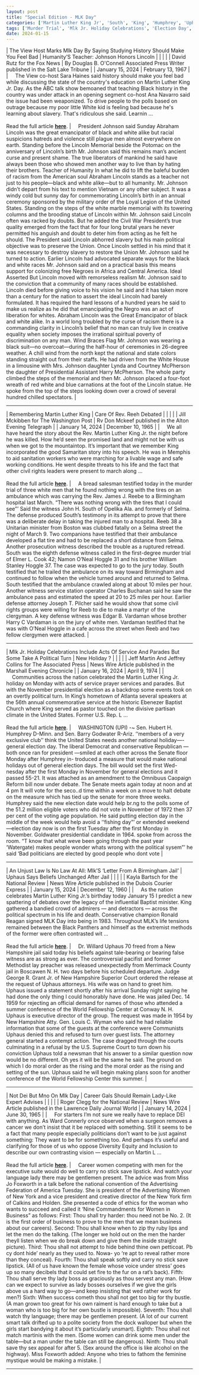 ```yaml
---
layout: post
title: "Special Edition - MLK Day"
categories: ['Martin Luther King Jr', 'South', 'King', 'Humphrey', 'Uphaus', 'Ward Connerly', 'Jo Foxworth', 'Sara Haines', 'Lincoln']
tags: ['Murder Trial', 'Mlk Jr. Holiday Celebrations', 'Election Day', 'Mlk Day']
date: 2024-01-15
---
```


| The View Host Marks Mlk Day By Saying Studying History Should Make You Feel Bad | Humanity’S Teacher: Johnson Honors Lincoln |
|  |  |
| David Rutz for the Fox News | By Douglas B. O'Connell Associated Press Writer published in the Salt Lake Tribune |
| January 15, 2024 | February 13, 1967 |
| &nbsp;&nbsp;&nbsp;&nbsp;The View co-host Sara Haines said history should make you feel bad while discussing the state of the country's education on Martin Luther King Jr. Day. As the ABC talk show bemoaned that teaching Black history in the country was under attack in an opening segment co-host Ana Navarro said the issue had been weaponized. To drive people to the polls based on outrage because my poor little White kid is feeling bad because he's learning about slavery. That's ridiculous she said. Learnin ...<br><br>Read the full article <b>[here](https://www.foxnews.com/media/the-view-host-marks-mlk-day-saying-studying-history-make-feel-bad)</b>. | &nbsp;&nbsp;&nbsp;&nbsp;President Johnson said Sunday Abraham Lincoln was the great emancipator of black and white alike but racial suspicions hatreds and violence still plague men almost everywhere on earth. Standing before the Lincoln Memorial beside the Potomac on the anniversary of Lincoln’s birth Mr. Johnson said this remains man’s ancient curse and present shame. The true liberators of mankind he said have always been those who showed men another way to live than by hating their brothers. Teacher of Humanity In what he did to lift the baleful burden of racism from the American soul Abraham Lincoln stands as a teacher not just to his people—black and white alike—but to all humanity. Mr. Johnson didn’t depart from his text to mention Vietnam or any other subject. It was a windy cold but sunny day for commemorating Lincoln’s birth in an annual ceremony sponsored by the military order of the Loyal Legion of the United States. Standing on the steps of the white marble memorial with its towering columns and the brooding statue of Lincoln within Mr. Johnson said Lincoln often was racked by doubts. But he added the Civil War President’s true quality emerged from the fact that for four long brutal years he never permitted his anguish and doubt to deter him from acting as he felt he should. The President said Lincoln abhorred slavery but his main political objective was to preserve the Union. Once Lincoln settled in his mind that it was necessary to destroy slavery to restore the Union Mr. Johnson said he turned to action. Earlier Lincoln had advocated separate ways for the black and white races Mr. Johnson said and on a practical basis this means support for colonizing free Negroes in Africa and Central America. Ideal Asserted But Lincoln moved with remorseless realism Mr. Johnson said to the conviction that a community of many races should be established. Lincoln died before giving voice to his vision he said and it has taken more than a century for the nation to assert the ideal Lincoln had barely formulated. It has required the hard lessons of a hundred years he said to make us realize as he did that emancipating the Negro was an act of liberation for whites. Abraham Lincoln was the Great Emancipator of black and white alike. In a world long troubled by the curse of racism there is a commanding clarity in Lincoln’s belief that no man can truly live in creative equality when society imposes the irrational spiritual poverty of discrimination on any man. Wind Braces Flag Mr. Johnson was wearing a black suit—no overcoat—during the half-hour of ceremonies in 26-degree weather. A chill wind from the north kept the national and state colors standing straight out from their staffs. He had driven from the White House in a limousine with Mrs. Johnson daughter Lynda and Courtney McPherson the daughter of Presidential Assistant Harry McPherson. The whole party climbed the steps of the memorial and then Mr. Johnson placed a four-foot wreath of red white and blue carnations at the foot of the Lincoln statue. He spoke from the top of the steps looking down over a crowd of several hundred chilled spectators. |

---

| Remembering Martin Luther King | Care Of Rev. Reeh Debated |
|  |  |
| Jill Mckibben for The Washington Post | Rv Don Mckeef published in the Alton Evening Telegraph |
| January 14, 2024 | December 10, 1965 |
| &nbsp;&nbsp;&nbsp;&nbsp;We all have heard the story about the Rev. Martin Luther King Jr. the night before he was killed. How he’d seen the promised land and might not be with us when we got to the mountaintop. It’s important that we remember King incorporated the good Samaritan story into his speech. He was in Memphis to aid sanitation workers who were marching for a livable wage and safe working conditions. He went despite threats to his life and the fact that other civil rights leaders were present to march along ...<br><br>Read the full article <b>[here](https://www.washingtonpost.com/opinions/2024/01/14/remembering-martin-luther-king/)</b>. | &nbsp;&nbsp;&nbsp;&nbsp;A bread salesman testified today in the murder trial of three white men that he found nothing wrong with the tires on an ambulance which was carrying the Rev. James J. Reebe to a Birmingham hospital last March. “There was nothing wrong with the tires that I could see”’ Said the witness John H. South of Opelika Ala. and formerly of Selma. The defense produced South’s testimony in its attempt to prove that there was a deliberate delay in taking the injured man to a hospital. Reeb 38 a Unitarian minister from Boston was clubbed fatally on a Selma street the night of March 9. Two companions have testified that their ambulance developed a flat tire and had to be replaced a short distance from Selma. Another prosecution witness described the trouble as a ruptured retread. South was the eighth defense witness called in the first-degree murder trial of Elmer L. Cook 42; Namon O’Neal Hoggle 31 and his brother William Stanley Hoggle 37. The case was expected to go to the jury today. South testified that he trailed the ambulance on its way toward Birmingham and continued to follow when the vehicle turned around and returned to Selma. South testified that the ambulance crawled along at about 10 miles per hour. Another witness service station operator Charles Buchanan said he saw the ambulance pass and estimated the speed at 20 to 25 miles per hour. Earlier defense attorney Joseph T. Pilcher said he would show that some civil rights groups were willing for Reeb to die to make a martyr of the clergyman. A key defense witness was Edgar B. Vardaman whose brother Harry C Vardaman is on the jury of white men. Vardaman testified that he was with O’Neal Hoggle in a cafe across the street when Reeb and two fellow clergymen were attacked. |

---

| Mlk Jr. Holiday Celebrations Include Acts Of Service And Parades But Some Take A Political Turn | New Holiday ? |
|  |  |
| Jeff Martin And Jeffrey Collins for The Associated Press | News Wire Article published in the Marshall Evening Chronicle |
| January 16, 2024 | April 9, 1974 |
| &nbsp;&nbsp;&nbsp;&nbsp;Communities across the nation celebrated the Martin Luther King Jr. holiday on Monday with acts of service prayer services and parades. But with the November presidential election as a backdrop some events took on an overtly political turn. In King’s hometown of Atlanta several speakers at the 56th annual commemorative service at the historic Ebenezer Baptist Church where King served as pastor touched on the divisive partisan climate in the United States. Former U.S. Rep. L ...<br><br>Read the full article <b>[here](https://apnews.com/article/mlk-martin-luther-king-f4bb0a82ab0fd77c4e2670132f77e575)</b>. | &nbsp;&nbsp;&nbsp;&nbsp;WASHINGTON (UPI) -~ Sen. Hubert H. Humphrey D-Minn. and Sen. Barry Godwater R-Ariz. ‘‘members of a very exclusive club’’ think the United States needs another national holiday—-general election day. The liberal Democrat and conservative Republican —both once ran for president —smiled at each other across the Senate floor Monday after Humphrey in- troduced a measure that would make national holidays out of general election days. The bill would set the first Wed- nesday after the first Monday in November for general elections and it passed 55-21. It was attached as an amendment to the Omnibuus Caopaign Reform bill now under debate. The Senate meets again today at noon and at 4 pm It will vote for the seco..d time within a week on a move to halt debate on the measure which has tied up the senate for more three weeks. Humphrey said the new election date would help br.ng to the polls some of the 51.2 million eligible voters who did not vote in November of 1972 then 37 per cent of the voting age population. He said putting election day in the middle of the week would help avoid a ‘‘fishing day”’ or extended weekend —election day now is on the first Tuesday after the first Monday in November. Goldwater presidential candidate in 1964. spoke from across the room. “T know that what weve been going through the past year ‘Watergate) makes people wonder whats wrong with the political sysem”’ he said ‘Bad politicians are elected by good people who dont vote |

---

| An Unjust Law Is No Law At All: Mlk’S ‘Letter From A Birmingham Jail’ | Uphaus Says Beliefs Unchanged After Jail |
|  |  |
| Kayla Bartsch for the National Review | News Wire Article published in the Dubois Courier Express |
| January 15, 2024 | December 12, 1960 |
| &nbsp;&nbsp;&nbsp;&nbsp;As the nation celebrates Martin Luther King Jr.’s birthday today January 15 I predict a new spattering of debates over the legacy of the influential Baptist minister. King gathered a bandied crowd of admirers — and detractors — across the political spectrum in his life and death. Conservative champion Ronald Reagan signed MLK Day into being in 1983. Throughout MLK’s life tensions remained between the Black Panthers and himself as the extremist methods of the former were often contrasted wit ...<br><br>Read the full article <b>[here](https://www.nationalreview.com/corner/an-unjust-law-is-no-law-at-all-mlks-letter-from-a-birmingham-jail/)</b>. | &nbsp;&nbsp;&nbsp;&nbsp;Dr. Willard Uphaus 70 freed from a New Hampshire jail said today his beliefs against tale-bearing or bearing false witness are as strong as ever. The controversial pacifist and former Methodist lay preacher was released unexpectedly from Merrimack County jail in Boscawen N. H. two days before his scheduled departure. Judge George R. Grant Jr. of New Hampshire Superior Court ordered the release at the request of Uphaus attorneys. His wife was on hand to greet him. Uphaus issued a statement shortly after his arrival Sunday night saying he had done the only thing I could honorably have done. He was jailed Dec. 14 1959 for rejecting an official demand for names of those who attended a summer conference of the World Fellowship Center at Conway N. H. Uphaus is executive director of the group. The request was made in 1954 by New Hampshire Atty. Gen. Louis C. Wyman who said he had reliable information that some of the guests at the conference were Communists Uphaus denied this and refused to turn over guest lists. The attorney general started a contempt action. The case dragged through the courts culminating in a refusal by the U.S. Supreme Court to turn down his conviction Uphaus told a newsman that his answer to a similar question now would be no different. Oh yes it will be the same he said. The ground on which I do moral order as the rising and the moral order as the rising and setting of the sun. Uphaus said he will begin making plans soon for another conference of the World Fellowship Center this summer. |

---

| Not Dei But Mno On Mlk Day | Career Gals Should Remain Lady-Like Expert Advises |
|  |  |
| Roger Clegg for the National Review | News Wire Article published in the Lawrence Daily Journal World |
| January 14, 2024 | June 30, 1965 |
| &nbsp;&nbsp;&nbsp;&nbsp;For starters I’m not sure we really have to replace DEI with anything. As Ward Connerly once observed when a surgeon removes a cancer we don’t insist that it be replaced with something. Still it seems to be a fact that many people especially politicians don’t want to be just against something: They want to be for something too. And perhaps it’s useful and clarifying for those of us who oppose Diversity Equity and Inclusion to describe our own contrasting vision — especially on Martin L ...<br><br>Read the full article <b>[here](https://www.nationalreview.com/corner/not-dei-but-mno-on-mlk-day/)</b>. | &nbsp;&nbsp;&nbsp;&nbsp;Career women competing with men for the executive suite would do well to carry no stick save lipstick. And watch your language lady there may be gentlemen present. The advice was from Miss Jo Foxworth in a talk before the national convention of the Advertising Federation of America Tuesday. She is president of the Advertising Women of New York and a vice president and creative director of the New York firm of Calkins and Holden. She presented a code of ethics for the woman who wants to succeed and called it ‘Nine Commandments for Women in Business” as follows: First: Thou shall try harder: thou need not be No. 2. (It is the first order of business to prove to the men that we mean business about our careers). Second: Thou shall know when to zip thy ruby lips and let the men do the talking. (The longer we hold out on the men the harder theyll listen when we do break down and give them the inside straight picture). Third: Thou shall not attempt to hide behind thine own petticoat. Pb cy dont hide’ nearly as they used to. Nowa-  yo ‘re apt to reveal rather more than they conceal). Fourth: Thou shall speak softly and carry no stick save lipstick. (All of us have known the female whose voice under stress’ goes up so many decibels that it could set fire to the fur on a rat’s back). Fifth: Thou shall serve thy lady boss as graciously as thou servest any man. (How can we expect to survive as lady bosses ourselves if we give the girls above us a hard way to go—and keep insisting that wed rather work for men?) Sixth: When success cometh thou shall not get too big for thy bustle. (A man grown too great for his own raiment is hard enough to take but a woman who is too big for her own bustle is impossible). Seventh: Thou shall watch thy language; there may be gentlemen present. (A lot of our current smart talk drifted up to a polite society from the dock walloper but when the girls start bandying it about it’s particularly unsmart). Eighth: Thou shall not match martinis with the men. (Some women can drink some men under the table—but a man under the table can still be dangerous). Ninth: Thou shall save thy sex appeal for after 5. (Sex around the office is like alcohol on the highway). Miss Foxworth added: Anyone who tries to fathom the feminine mystique would be making a mistake. |

---

